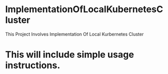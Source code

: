 # ImplementationOfLocalKubernetesCluster
This Project Involves Implementation Of Local Kurbernetes Cluster

# This will include simple usage instructions.